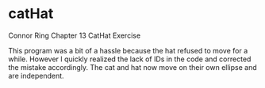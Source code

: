 # catHat
Connor Ring Chapter 13 CatHat Exercise

This program was a bit of a hassle because the hat refused to move for a while. However I quickly realized the lack of IDs in the code and corrected the mistake accordingly. The cat and hat now move on their own ellipse and are independent.

